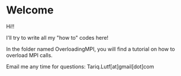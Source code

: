 # Welcome
Hi!! 

I'll try to write all my "how to" codes here!

In the folder named OverloadingMPI, you will find a tutorial on how to overload MPI calls.

Email me any time for questions:
Tariq.Lutf[at]gmail[dot]com 
